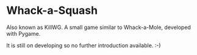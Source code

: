 # Whack-a-Squash
Also known as KillWG. A small game similar to Whack-a-Mole, developed with Pygame. 

It is still on developing so no further introduction available. :-)
